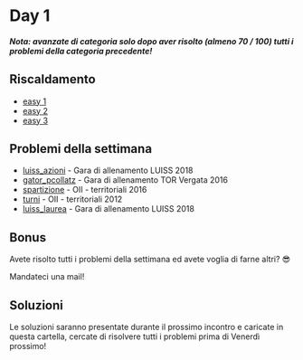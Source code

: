 # Day 1

##### Nota: avanzate di categoria solo dopo aver risolto (almeno 70 / 100) tutti i problemi della categoria precedente!

## Riscaldamento
* [easy 1](https://training.olinfo.it/#/task/easy1/statement)
* [easy 2](https://training.olinfo.it/#/task/easy2/statement)
* [easy 3](https://training.olinfo.it/#/task/easy3/statement)

## Problemi della settimana
* [luiss_azioni](https://training.olinfo.it/#/task/luiss_azioni/statement) - Gara di allenamento LUISS 2018
* [gator_pcollatz](https://training.olinfo.it/#/task/gator_pcollatz/statement) - Gara di allenamento TOR Vergata 2016
* [spartizione](https://training.olinfo.it/#/task/spartizione/statement) - OII - territoriali 2016
* [turni](https://training.olinfo.it/#/task/turni/statement) - OII - territoriali 2012
* [luiss_laurea](https://training.olinfo.it/#/task/luiss_laurea/statement) - Gara di allenamento LUISS 2018

## Bonus
Avete risolto tutti i problemi della settimana ed avete voglia di farne altri? :sunglasses:

Mandateci una mail!

## Soluzioni
Le soluzioni saranno presentate durante il prossimo incontro e caricate in questa cartella, cercate di risolvere tutti i problemi prima di Venerdì prossimo!
